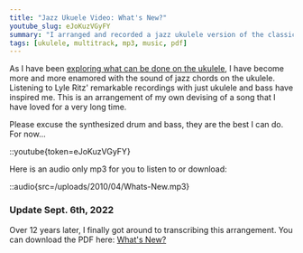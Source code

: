 ```yaml
---
title: "Jazz Ukuele Video: What's New?"
youtube_slug: eJoKuzVGyFY
summary: "I arranged and recorded a jazz ukulele version of the classic song 'What's New?'"
tags: [ukulele, multitrack, mp3, music, pdf]
---
```


As I have been [exploring what can be done on the ukulele](/blog/jazz-ukulele-love-is-a-song-from-bambi/), I have become more and more enamored with the sound of jazz chords on the ukulele. Listening to Lyle Ritz' remarkable recordings with just ukulele and bass have inspired me. This is an arrangement of my own devising of a song that I have loved for a very long time.

Please excuse the synthesized drum and bass, they are the best I can do. For now...

::youtube{token=eJoKuzVGyFY}

Here is an audio only mp3 for you to listen to or download:

::audio{src=/uploads/2010/04/Whats-New.mp3}

### Update Sept. 6th, 2022

Over 12 years later, I finally got around to transcribing this arrangement. You can download the PDF here: [What's New?](/uploads/2022/whats_new_ukulele.pdf)

